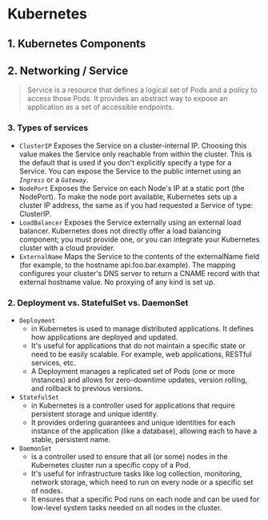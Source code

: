 # Kubernetes

## 1. Kubernetes Components 

## 2. Networking / Service

> Service is a resource that defines a logical set of Pods and a policy to access those Pods. It provides an abstract way to expose an application as a set of accessible endpoints.

### 3. Types of services
- `ClusterIP` Exposes the Service on a cluster-internal IP. Choosing this value makes the Service only reachable from within the cluster. This is the default that is used if you don't explicitly specify a type for a Service. You can expose the Service to the public internet using an *``Ingress``* or a *``Gateway``*.
- `NodePort` Exposes the Service on each Node's IP at a static port (the NodePort). To make the node port available, Kubernetes sets up a cluster IP address, the same as if you had requested a Service of type: ClusterIP.
- `LoadBalancer` Exposes the Service externally using an external load balancer. Kubernetes does not directly offer a load balancing component; you must provide one, or you can integrate your Kubernetes cluster with a cloud provider.
- ``ExternalName`` Maps the Service to the contents of the externalName field (for example, to the hostname api.foo.bar.example). The mapping configures your cluster's DNS server to return a CNAME record with that external hostname value. No proxying of any kind is set up.

### 2. Deployment vs. StatefulSet vs. DaemonSet 
- `Deployment`
  - in Kubernetes is used to manage distributed applications. It defines how applications are deployed and updated.
  - It's useful for applications that do not maintain a specific state or need to be easily scalable. For example, web applications, RESTful services, etc.
  - A Deployment manages a replicated set of Pods (one or more instances) and allows for zero-downtime updates, version rolling, and rollback to previous versions.
- `StatefulSet` 
  - in Kubernetes is a controller used for applications that require persistent storage and unique identity.
  - It provides ordering guarantees and unique identities for each instance of the application (like a database), allowing each to have a stable, persistent name.
- `DaemonSet` 
  - is a controller used to ensure that all (or some) nodes in the Kubernetes cluster run a specific copy of a Pod.
  - It's useful for infrastructure tasks like log collection, monitoring, network storage, which need to run on every node or a specific set of nodes.
  - It ensures that a specific Pod runs on each node and can be used for low-level system tasks needed on all nodes in the cluster.



